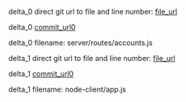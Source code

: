 delta_0 direct git url to file and line number: [file_url](https://www.github.com/rezendi/ykarma/commit/83f748d4436c355d042ea8c63e59e7d2d697bd71/#diff-e6a788fa79fad5670fb3fc444ae4f7396f822e44894ac28dd9da8fe4a539d074L372)

delta_0 [commit_url0](https://www.github.com/rezendi/ykarma/commit/83f748d4436c355d042ea8c63e59e7d2d697bd71)

delta_0 filename: server/routes/accounts.js



delta_1 direct git url to file and line number: [file_url](https://www.github.com/doghappy/socket.io-client-csharp/commit/389d3a19348e6be8bdb08f1ee62580c9b12081f9/#diff-c57985eeb3f6f58c6cd60c8b59e84a8e54500eed2c44f7bd61b7d8f8916aaf42L14)

delta_1 [commit_url0](https://www.github.com/doghappy/socket.io-client-csharp/commit/389d3a19348e6be8bdb08f1ee62580c9b12081f9)

delta_1 filename: node-client/app.js



